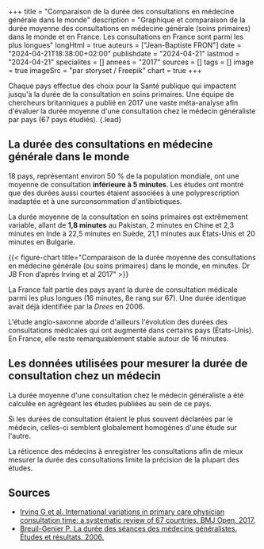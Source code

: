 +++
title = "Comparaison de la durée des consultations en médecine générale dans le monde"
description = "Graphique et comparaison de la durée moyenne des consultations en médecine générale (soins primaires) dans le monde et en France. Les consultations en France sont parmi les plus longues"
longHtml = true
auteurs = ["Jean-Baptiste FRON"]
date = "2024-04-21T18:38:00+02:00"
publishdate = "2024-04-21"
lastmod = "2024-04-21"
specialites = []
annees = "2017"
sources = []
tags = []
image = true
imageSrc = "par storyset / Freepik"
chart = true
+++

Chaque pays effectue des choix pour la Santé publique qui impactent jusqu'à la durée de la consultation en soins primaires. Une équipe de chercheurs britanniques a publié en 2017 une vaste méta-analyse afin d'évaluer la durée moyenne d'une consultation chez le médecin généraliste par pays (67 pays étudiés).
{.lead}

## La durée des consultations en médecine générale dans le monde

18 pays, représentant environ 50 % de la population mondiale, ont une moyenne de consultation **inférieure à 5 minutes**. Les études ont montré que des durées aussi courtes étaient associées à une polyprescription inadaptée et à une surconsommation d'antibiotiques.

La durée moyenne de la consultation en soins primaires est extrêmement variable, allant de **1,8 minutes** au Pakistan, 2 minutes en Chine et 2,3 minutes en Inde à 22,5 minutes en Suède, 21,1 minutes aux États-Unis et 20 minutes en Bulgarie.

{{< figure-chart title="Comparaison de la durée moyenne des consultations en médecine générale (ou soins primaires) dans le monde, en minutes. Dr JB Fron d’après Irving et al 2017" >}}

La France fait partie des pays ayant la durée de consultation médicale parmi les plus longues (16 minutes, 8e rang sur 67). Une durée identique avait déjà identifiée par la *Drees* en 2006.

L'étude anglo-saxonne aborde d'ailleurs l'évolution des durées des consultations médicales qui ont augmenté dans certains pays (États-Unis). En France, elle reste remarquablement stable autour de 16 minutes.

## Les données utilisées pour mesurer la durée de consultation chez un médecin

La durée moyenne d'une consultation chez le médecin généraliste a été calculée en agrégeant les études publiées au sein de ce pays.

Si les durées de consultation étaient le plus souvent déclarées par le médecin, celles-ci semblent globalement homogènes d'une étude sur l'autre.

La réticence des médecins à enregistrer les consultations afin de mieux mesurer la durée des consultations limite la précision de la plupart des études.

## Sources

- [Irving G et al. International variations in primary care physician consultation time: a systematic review of 67 countries. BMJ Open. 2017.](https://bmjopen.bmj.com/content/7/10/e017902)
- [Breuil-Genier P. La durée des séances des médecins généralistes. Études et résultats. 2006.](https://drees.solidarites-sante.gouv.fr/publications/etudes-et-resultats/la-duree-des-seances-des-medecins-generalistes)

<script>
const chartOptions1 = {
  series: [{
    name: 'Durée d’une consultation',
    data: [
    { x: 'Suède', y: 22.5},
    { x: 'États-Unis', y: 21.1},
    { x: 'Bulgarie', y: 20.0},
    { x: 'Russie', y: 17.2},
    { x: 'Suisse', y: 17.0},
    { x: 'France', y: 16.0, fillColor: '#ff2b6e'},
    { x: 'Espagne', y: 13.4},
    { x: 'Pologne', y: 10.3},
    { x: 'Japon', y: 10.2},
    { x: 'Royaume-Uni', y: 9.2},
    { x: 'Allemagne', y: 7.6},
    { x: 'Brésil', y: 7.1},
    { x: 'Irak', y: 6.3},
    { x: 'Hongrie', y: 6.0},
    { x: 'Inde', y: 2.3},
    { x: 'Chine', y: 2.0},
    { x: 'Pakistan', y: 1.8}
    ]
  }],
  chart: { type: 'bar', height: 620 },
  //dataLabels: { enabled: false },
  plotOptions: { bar: { horizontal: true } },
  title: { text: 'Durée d’une consultation d’un médecin généraliste dans le monde' },
  xaxis: { title: { text: 'Minutes' } }
}
</script>
